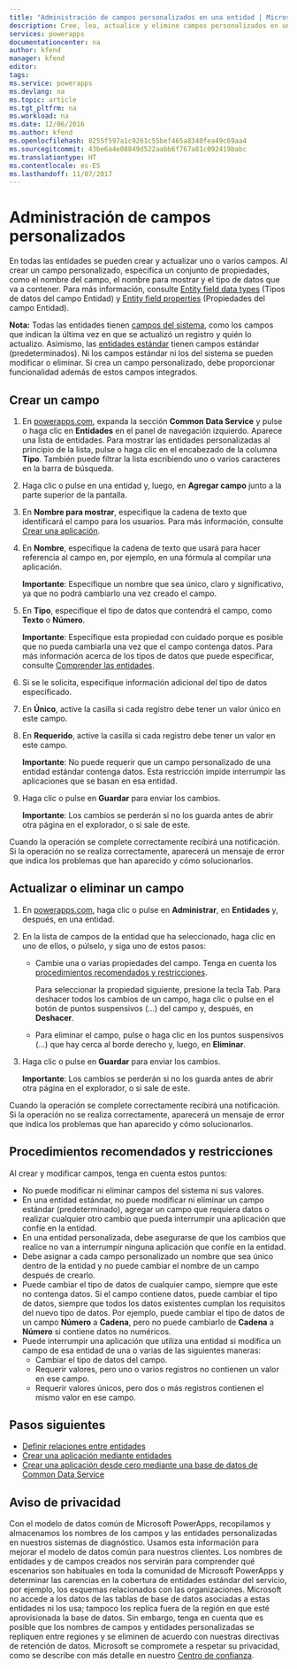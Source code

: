 ```yaml
---
title: "Administración de campos personalizados en una entidad | Microsoft Docs"
description: Cree, lea, actualice y elimine campos personalizados en una entidad.
services: powerapps
documentationcenter: na
author: kfend
manager: kfend
editor: 
tags: 
ms.service: powerapps
ms.devlang: na
ms.topic: article
ms.tgt_pltfrm: na
ms.workload: na
ms.date: 12/06/2016
ms.author: kfend
ms.openlocfilehash: 8255f597a1c9261c55bef465a8340fea49c69aa4
ms.sourcegitcommit: 43be6a4e08849d522aabb6f767a81c092419babc
ms.translationtype: HT
ms.contentlocale: es-ES
ms.lasthandoff: 11/07/2017
---
```

# <a name="manage-custom-fields"></a>Administración de campos personalizados
En todas las entidades se pueden crear y actualizar uno o varios campos. Al crear un campo personalizado, especifica un conjunto de propiedades, como el nombre del campo, el nombre para mostrar y el tipo de datos que va a contener. Para más información, consulte [Entity field data types](https://docs.microsoft.com/en-us/common-data-service/entity-reference/field-data-types) (Tipos de datos del campo Entidad) y [Entity field properties](https://docs.microsoft.com/en-us/common-data-service/entity-reference/field-properties) (Propiedades del campo Entidad).

**Nota:** Todas las entidades tienen [campos del sistema](data-platform-create-entity.md#system-and-record-title-fields), como los campos que indican la última vez en que se actualizó un registro y quién lo actualizo. Asimismo, las [entidades estándar](data-platform-intro.md#standard-entities) tienen campos estándar (predeterminados). Ni los campos estándar ni los del sistema se pueden modificar o eliminar. Si crea un campo personalizado, debe proporcionar funcionalidad además de estos campos integrados.

## <a name="create-a-field"></a>Crear un campo
1. En [powerapps.com](https://web.powerapps.com), expanda la sección **Common Data Service** y pulse o haga clic en **Entidades** en el panel de navegación izquierdo. Aparece una lista de entidades. Para mostrar las entidades personalizadas al principio de la lista, pulse o haga clic en el encabezado de la columna **Tipo**. También puede filtrar la lista escribiendo uno o varios caracteres en la barra de búsqueda.
2. Haga clic o pulse en una entidad y, luego, en **Agregar campo** junto a la parte superior de la pantalla.
3. En **Nombre para mostrar**, especifique la cadena de texto que identificará el campo para los usuarios. Para más información, consulte [Crear una aplicación](data-platform-create-app.md).
4. En **Nombre**, especifique la cadena de texto que usará para hacer referencia al campo en, por ejemplo, en una fórmula al compilar una aplicación.
   
    **Importante**: Especifique un nombre que sea único, claro y significativo, ya que no podrá cambiarlo una vez creado el campo.
5. En **Tipo**, especifique el tipo de datos que contendrá el campo, como **Texto** o **Número**.
   
    **Importante**: Especifique esta propiedad con cuidado porque es posible que no pueda cambiarla una vez que el campo contenga datos. Para más información acerca de los tipos de datos que puede especificar, consulte [Comprender las entidades](data-platform-intro.md#custom-fields).
6. Si se le solicita, especifique información adicional del tipo de datos especificado.
7. En **Único**, active la casilla si cada registro debe tener un valor único en este campo.
8. En **Requerido**, active la casilla si cada registro debe tener un valor en este campo.
   
    **Importante**: No puede requerir que un campo personalizado de una entidad estándar contenga datos. Esta restricción impide interrumpir las aplicaciones que se basan en esa entidad.
9. Haga clic o pulse en **Guardar** para enviar los cambios.
   
    **Importante**: Los cambios se perderán si no los guarda antes de abrir otra página en el explorador, o si sale de este.

Cuando la operación se complete correctamente recibirá una notificación. Si la operación no se realiza correctamente, aparecerá un mensaje de error que indica los problemas que han aparecido y cómo solucionarlos.

## <a name="update-or-delete-a-field"></a>Actualizar o eliminar un campo
1. En [powerapps.com](https://web.powerapps.com), haga clic o pulse en **Administrar**, en **Entidades** y, después, en una entidad.
2. En la lista de campos de la entidad que ha seleccionado, haga clic en uno de ellos, o púlselo, y siga uno de estos pasos:
   
   * Cambie una o varias propiedades del campo. Tenga en cuenta los [procedimientos recomendados y restricciones](data-platform-manage-fields.md#best-practices-and-restrictions).
     
       Para seleccionar la propiedad siguiente, presione la tecla Tab. Para deshacer todos los cambios de un campo, haga clic o pulse en el botón de puntos suspensivos (...) del campo y, después, en **Deshacer**.
   * Para eliminar el campo, pulse o haga clic en los puntos suspensivos (...) que hay cerca al borde derecho y, luego, en **Eliminar**.
3. Haga clic o pulse en **Guardar** para enviar los cambios.
   
    **Importante**: Los cambios se perderán si no los guarda antes de abrir otra página en el explorador, o si sale de este.

Cuando la operación se complete correctamente recibirá una notificación. Si la operación no se realiza correctamente, aparecerá un mensaje de error que indica los problemas que han aparecido y cómo solucionarlos.

## <a name="best-practices-and-restrictions"></a>Procedimientos recomendados y restricciones
Al crear y modificar campos, tenga en cuenta estos puntos:

* No puede modificar ni eliminar campos del sistema ni sus valores.
* En una entidad estándar, no puede modificar ni eliminar un campo estándar (predeterminado), agregar un campo que requiera datos o realizar cualquier otro cambio que pueda interrumpir una aplicación que confíe en la entidad.
* En una entidad personalizada, debe asegurarse de que los cambios que realice no van a interrumpir ninguna aplicación que confíe en la entidad.
* Debe asignar a cada campo personalizado un nombre que sea único dentro de la entidad y no puede cambiar el nombre de un campo después de crearlo.
* Puede cambiar el tipo de datos de cualquier campo, siempre que este no contenga datos. Si el campo contiene datos, puede cambiar el tipo de datos, siempre que todos los datos existentes cumplan los requisitos del nuevo tipo de datos. Por ejemplo, puede cambiar el tipo de datos de un campo **Número** a **Cadena**, pero no puede cambiarlo de **Cadena** a **Número** si contiene datos no numéricos.
* Puede interrumpir una aplicación que utiliza una entidad si modifica un campo de esa entidad de una o varias de las siguientes maneras:
  * Cambiar el tipo de datos del campo.
  * Requerir valores, pero uno o varios registros no contienen un valor en ese campo.
  * Requerir valores únicos, pero dos o más registros contienen el mismo valor en ese campo.

## <a name="next-steps"></a>Pasos siguientes
* [Definir relaciones entre entidades](data-platform-entity-lookup.md)
* [Crear una aplicación mediante entidades](data-platform-create-app.md)
* [Crear una aplicación desde cero mediante una base de datos de Common Data Service](data-platform-create-app-scratch.md)

## <a name="privacy-notice"></a>Aviso de privacidad
Con el modelo de datos común de Microsoft PowerApps, recopilamos y almacenamos los nombres de los campos y las entidades personalizadas en nuestros sistemas de diagnóstico.  Usamos esta información para mejorar el modelo de datos común para nuestros clientes. Los nombres de entidades y de campos creados nos servirán para comprender qué escenarios son habituales en toda la comunidad de Microsoft PowerApps y determinar las carencias en la cobertura de entidades estándar del servicio, por ejemplo, los esquemas relacionados con las organizaciones. Microsoft no accede a los datos de las tablas de base de datos asociadas a estas entidades ni los usa; tampoco los replica fuera de la región en que esté aprovisionada la base de datos. Sin embargo, tenga en cuenta que es posible que los nombres de campos y entidades personalizadas se repliquen entre regiones y se eliminen de acuerdo con nuestras directivas de retención de datos. Microsoft se compromete a respetar su privacidad, como se describe con más detalle en nuestro [Centro de confianza](https://www.microsoft.com/trustcenter/Privacy/default.aspx).


